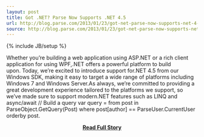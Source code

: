 ```yaml
---
layout: post
title: Got .NET? Parse Now Supports .NET 4.5
url: http://blog.parse.com/2013/01/23/got-net-parse-now-supports-net-4-5/
source: http://blog.parse.com/2013/01/23/got-net-parse-now-supports-net-4-5/
---
```

{% include JB/setup %}<p>Whether you’re building a web application using ASP.NET or a rich client application for using WPF,.NET offers a powerful platform to build upon. Today, we’re excited to introduce support for.NET 4.5 from our Windows SDK, making it easy to target a wide range of platforms including Windows 7 and Windows Server.As always, we’re committed to providing a great development experience tailored to the platforms we support, so we’ve made sure to support modern.NET features such as LINQ and async/await
 // Build a query  var query = from post in ParseObject.GetQuery(Post)              where post[author] == ParseUser.CurrentUser              orderby post.</p>
<center><p><a href="http://blog.parse.com/2013/01/23/got-net-parse-now-supports-net-4-5/" style='padding:25px; font-sze:18px; font-weight: bold;'>Read Full Story</a></p></center>
